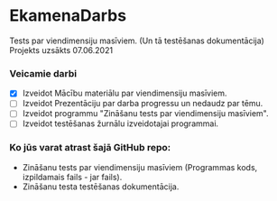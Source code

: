# EkamenaDarbs
Tests par viendimensiju masīviem. (Un tā testēšanas dokumentācija)
Projekts uzsākts 07.06.2021

### Veicamie darbi
- [x] Izveidot Mācību materiālu par viendimensiju masīviem.
- [ ] Izveidot Prezentāciju par darba progressu un nedaudz par tēmu.
- [ ] Izveidot programmu "Zināšanu tests par viendimensiju masīviem".
- [ ] Izveidot testēšanas žurnālu izveidotajai programmai.

### Ko jūs varat atrast šajā GitHub repo:

 - Zināšanu tests par viendimensiju masīviem (Programmas kods, izpildamais fails - jar fails).
 - Zināšanu testa testēšanas dokumentācija.
 
